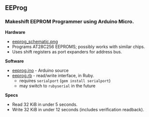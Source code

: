 ## EEProg ##

### Makeshift EEPROM Programmer using Arduino Micro. ###

**Hardware**
* [eeprog_schematic.png](https://raw.githubusercontent.com/daumiller/bitshiffed/master/eeprog/eeprog_schematic.png)
* Programs AT28C256 EEPROMS; possibly works with similar chips.
* Uses shift registers as port expanders for address bus.

**Software**
* [eeprog.ino](https://github.com/daumiller/bitshiffed/blob/master/eeprog/eeprog.ino) - Arduino source
* [eeprog.rb](https://github.com/daumiller/bitshiffed/blob/master/eeprog/eeprog.rb)  - read/write interface, in Ruby.
  * requires `serialport` (`gem install serialport`)
  * may switch to `rubyserial` in the future

**Specs**
* Read 32 KiB in under 5 seconds.
* Write 32 KiB in under 12 seconds (includes verification readback).
